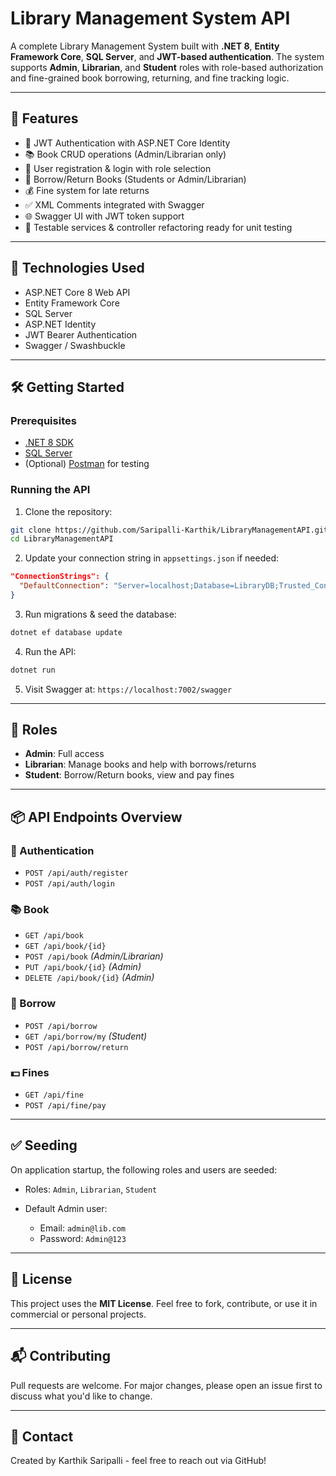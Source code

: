 # Library Management System API

A complete Library Management System built with **.NET 8**, **Entity Framework Core**, **SQL Server**, and **JWT-based authentication**. The system supports **Admin**, **Librarian**, and **Student** roles with role-based authorization and fine-grained book borrowing, returning, and fine tracking logic.

---

## 🚀 Features

* 🔐 JWT Authentication with ASP.NET Core Identity
* 📚 Book CRUD operations (Admin/Librarian only)
* 🙋 User registration & login with role selection
* 📖 Borrow/Return Books (Students or Admin/Librarian)
* 💰 Fine system for late returns
* ✅ XML Comments integrated with Swagger
* 🌐 Swagger UI with JWT token support
* 🧪 Testable services & controller refactoring ready for unit testing

---

## 🧰 Technologies Used

* ASP.NET Core 8 Web API
* Entity Framework Core
* SQL Server
* ASP.NET Identity
* JWT Bearer Authentication
* Swagger / Swashbuckle

---

## 🛠️ Getting Started

### Prerequisites

* [.NET 8 SDK](https://dotnet.microsoft.com/download)
* [SQL Server](https://www.microsoft.com/en-us/sql-server/sql-server-downloads)
* (Optional) [Postman](https://www.postman.com/) for testing

### Running the API

1. Clone the repository:

```bash
git clone https://github.com/Saripalli-Karthik/LibraryManagementAPI.git
cd LibraryManagementAPI
```

2. Update your connection string in `appsettings.json` if needed:

```json
"ConnectionStrings": {
  "DefaultConnection": "Server=localhost;Database=LibraryDB;Trusted_Connection=True;TrustServerCertificate=True"
}
```

3. Run migrations & seed the database:

```bash
dotnet ef database update
```

4. Run the API:

```bash
dotnet run
```

5. Visit Swagger at: `https://localhost:7002/swagger`

---

## 👥 Roles

* **Admin**: Full access
* **Librarian**: Manage books and help with borrows/returns
* **Student**: Borrow/Return books, view and pay fines

---

## 📦 API Endpoints Overview

### 🔐 Authentication

* `POST /api/auth/register`
* `POST /api/auth/login`

### 📚 Book

* `GET /api/book`
* `GET /api/book/{id}`
* `POST /api/book` *(Admin/Librarian)*
* `PUT /api/book/{id}` *(Admin)*
* `DELETE /api/book/{id}` *(Admin)*

### 🧾 Borrow

* `POST /api/borrow`
* `GET /api/borrow/my` *(Student)*
* `POST /api/borrow/return`

### 💵 Fines

* `GET /api/fine`
* `POST /api/fine/pay`

---

## ✅ Seeding

On application startup, the following roles and users are seeded:

* Roles: `Admin`, `Librarian`, `Student`
* Default Admin user:

  * Email: `admin@lib.com`
  * Password: `Admin@123`

---

## 🪪 License

This project uses the **MIT License**. Feel free to fork, contribute, or use it in commercial or personal projects.

---

## 📬 Contributing

Pull requests are welcome. For major changes, please open an issue first to discuss what you'd like to change.

---

## 📧 Contact

Created by Karthik Saripalli - feel free to reach out via GitHub!
